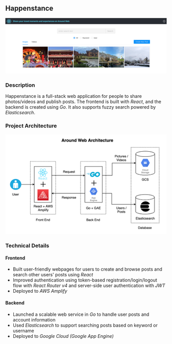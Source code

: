 ## Happenstance

<p align="center"><img src="pictures/demo-1.png" alt="Demo Picture"></p>

### Description

Happenstance is a full-stack web application for people to share photos/videos and publish posts. The frontend is built with *React*, and the backend is created using *Go*. It also supports fuzzy search powered by *Elasticsearch*.

### Project Architecture

<p align="center"><img src="pictures/web-architecture.png" alt="Project Architecture"></p>

### Technical Details

#### Frontend

* Built user-friendly webpages for users to create and browse posts and search other users' posts using *React*
* Improved authentication using token-based registration/login/logout flow with *React Router v4* and server-side user authentication with *JWT*
* Deployed to *AWS Amplify*

#### Backend

* Launched a scalable web service in *Go* to handle user posts and account information
* Used *Elasticsearch* to support searching posts based on keyword or username
* Deployed to *Google Cloud (Google App Engine)* 

